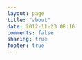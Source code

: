 ```yaml
---
layout: page
title: "about"
date: 2012-11-23 08:10
comments: false
sharing: true
footer: true
---
```

